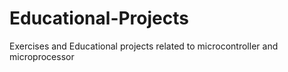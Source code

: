 # Educational-Projects
Exercises and Educational projects related to microcontroller and microprocessor
